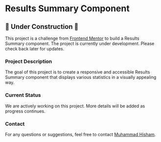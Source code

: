 # Results Summary Component

## 🚧 Under Construction 🚧

This project is a challenge from [Frontend Mentor](https://www.frontendmentor.io) to build a Results Summary component. The project is currently under development. Please check back later for updates.

### Project Description

The goal of this project is to create a responsive and accessible Results Summary component that displays various statistics in a visually appealing way.

### Current Status

We are actively working on this project. More details will be added as progress continues.

### Contact

For any questions or suggestions, feel free to contact [Muhammad Hisham](muhammedhishamm2@gmail.com).
